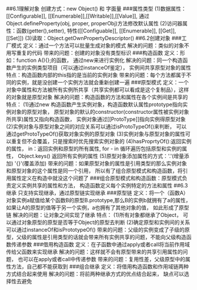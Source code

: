 ##6.1理解对象
  创建方式：new Object() 和 字面量
###属性类型
 (1)数据属性：[[Configurable]], [[Enumerable]],[[Writable]],[[Value]], 通过Object.defineProperty(obj, proper, properObj)方法修改默认属性
 (2)访问器属性：函数(getter(),setter), 特性([[Configuable]], [[Enumerable]], [[Get]], [[Set]])
 (3)读取：Object.getOwnPropertyDescriptor()
 ##6.2创建对象
 ###工厂模式
   定义：通过一个方法可以批量生成对象的模式
   解决的问题：类似的对象不用写重复的代码
   带来的问题：创建的对象没有类型标识
 ###构造函数
   定义：形如：function A(){};的函数， 通过new来进行实例化
   解决的问题：同一个构造函数产生的实例类型项目（可以通过instanceOf鉴定）， 实例间共享原型对象的属性
   特点：构造函数内部的this指的是当前的实例对象
   带来的问题：每个方法都属于不同的实例，就是没创建一个实例方法就会重新创建一遍
 ###原型模式
   定义：一个对象中属性和方法被所有实例所共享（共享实例都可以看成是这个复制品），这样的对象就是原型对象
   解决的问题：构造函数的方法和属性在各个实例间是共享的
   特点：
      (1)通过new 构造函数产生实例对象，构造函数默认属性prototype指向实例对象的原型对象， 原型对象的默认的constructor(constructor属性被实例对象所共享)属性又指向构造函数， 实例对象通过[[ProtoType]]指向实例得原型对象
      (2)实例对象与原型对象之间的对应关系可以通过isProtoTypeOf()来判断， 可以通过getProtoTypeOf()获取对象实例的原型对象
      (3)实例对象与原型对象的属性可以重复但不会覆盖，只是搜索时优先搜索实例对象的
      (4)hasProprtyOf():返回实例的属性， in：返回实例和原型的所有属性, for - in 循环遍历包括原型和实例的属性， Object.keys() 返回所有实例的属性
      (5)原型对象添加属性的方式：'.'(增量添加) '{}'(覆盖添加)
    带来的问题：如果原型对象的属性是引用类型的那么实例对象和原型对象的这个属性是同一个引用， 所以有了组合原型模式和构造函数，将引用属性定义在构造中就没这个问题了
  ###组合原型模式和构造函数：原型模式负责定义实例共享的属性和方法， 构造函数定义每个实例特定的方法和属性
  ##6.3继承
    只支持实现继承，通过原型链实现继承
    ###原型链
      定义：将一个（函数A）对象实例a赋值给某个函数B的原型B.prototype,那么B的实例b就拥有了a的属性，如果让A的原型的值等于另一个实例，a也拥有了其他对象的值， 如此形成了原型链
      解决的问题：让对象之间实现了继承
      特点：
         (1)所有对象都继承了Object， 可以通过对象原型的原型是否等于Object的原型去判断
         (2)确定原型和实例间的关系可以通过instanceOf和isPrototypeOf()
       带来的问题：父级的实例变成了子级的原型，父级的属性是引用类型的话就会带来所有实例共享的问题，不能向父级构造函数传递参数
     ###借用构造函数
       定义：在子函数中通过apply或者call将当前作用域传给父函数来实现继承
       解决的问题：这样就不会有原型带来的共享引用属性的问题， 也可以在apply或者call中传递参数
       带来的问题：复用性差，父级原型中的属性方法，自己都不能获取到
     ###组合继承
       定义：将借用构造函数和作用域链两种方式结合起来使用
       解决的问题：将前两种继承方式的优点结合起来， 缺点可以选择性去避免
